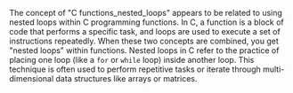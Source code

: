 The concept of "C functions_nested_loops" appears to be related to using nested loops within C programming functions. In C, a function is a block of code that performs a specific task, and loops are used to execute a set of instructions repeatedly. When these two concepts are combined, you get "nested loops" within functions.
Nested loops in C refer to the practice of placing one loop (like a `for` or `while` loop) inside another loop. This technique is often used to perform repetitive tasks or iterate through multi-dimensional data structures like arrays or matrices.